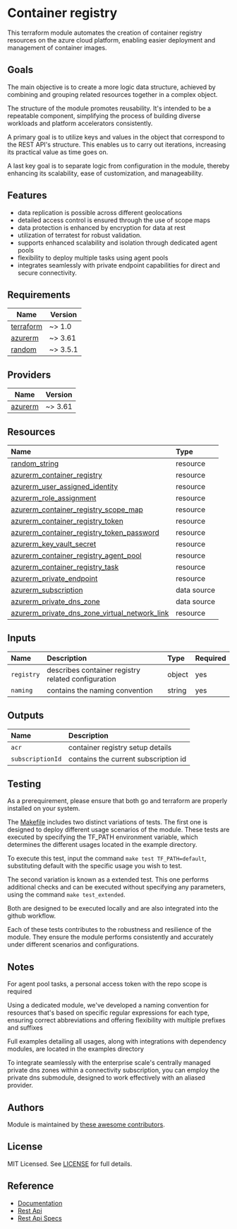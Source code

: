 # Container registry

This terraform module automates the creation of container registry resources on the azure cloud platform, enabling easier deployment and management of container images.

## Goals

The main objective is to create a more logic data structure, achieved by combining and grouping related resources together in a complex object.

The structure of the module promotes reusability. It's intended to be a repeatable component, simplifying the process of building diverse workloads and platform accelerators consistently.

A primary goal is to utilize keys and values in the object that correspond to the REST API's structure. This enables us to carry out iterations, increasing its practical value as time goes on.

A last key goal is to separate logic from configuration in the module, thereby enhancing its scalability, ease of customization, and manageability.

## Features

- data replication is possible across different geolocations
- detailed access control is ensured through the use of scope maps
- data protection is enhanced by encryption for data at rest
- utilization of terratest for robust validation.
- supports enhanced scalability and isolation through dedicated agent pools
- flexibility to deploy multiple tasks using agent pools
- integrates seamlessly with private endpoint capabilities for direct and secure connectivity.

## Requirements

| Name | Version |
|------|---------|
| <a name="requirement_terraform"></a> [terraform](#requirement\_terraform) | ~> 1.0 |
| <a name="requirement_azurerm"></a> [azurerm](#requirement\_azurerm) | ~> 3.61 |
| <a name="requirement_random"></a> [random](#requirement\_random) | ~> 3.5.1 |

## Providers

| Name | Version |
|------|---------|
| <a name="provider_azurerm"></a> [azurerm](#provider\_azurerm) | ~> 3.61 |

## Resources

| Name | Type |
| :-- | :-- |
| [random_string](https://registry.terraform.io/providers/hashicorp/random/latest/docs/resources/string) | resource |
| [azurerm_container_registry](https://registry.terraform.io/providers/hashicorp/azurerm/latest/docs/resources/container_registry) | resource |
| [azurerm_user_assigned_identity](https://registry.terraform.io/providers/hashicorp/azurerm/latest/docs/resources/user_assigned_identity) | resource |
| [azurerm_role_assignment](https://registry.terraform.io/providers/hashicorp/azurerm/latest/docs/resources/role_assignment) | resource |
| [azurerm_container_registry_scope_map](https://registry.terraform.io/providers/hashicorp/azurerm/latest/docs/resources/container_registry_scope_map) | resource |
| [azurerm_container_registry_token](https://registry.terraform.io/providers/hashicorp/azurerm/latest/docs/resources/container_registry_token) | resource |
| [azurerm_container_registry_token_password](https://registry.terraform.io/providers/hashicorp/azurerm/latest/docs/resources/container_registry_token_password) | resource |
| [azurerm_key_vault_secret](https://registry.terraform.io/providers/hashicorp/azurerm/latest/docs/resources/key_vault_secret) | resource |
| [azurerm_container_registry_agent_pool](https://registry.terraform.io/providers/hashicorp/azurerm/latest/docs/resources/container_registry_agent_pool) | resource |
| [azurerm_container_registry_task](https://registry.terraform.io/providers/hashicorp/azurerm/latest/docs/resources/container_registry_task) | resource |
| [azurerm_private_endpoint](https://registry.terraform.io/providers/hashicorp/azurerm/latest/docs/resources/private_endpoint) | resource |
| [azurerm_subscription](https://registry.terraform.io/providers/hashicorp/azurerm/latest/docs/data-sources/subscription) | data source |
| [azurerm_private_dns_zone](https://registry.terraform.io/providers/hashicorp/azurerm/latest/docs/data-sources/private_dns_zone) | data source |
| [azurerm_private_dns_zone_virtual_network_link](https://registry.terraform.io/providers/hashicorp/azurerm/latest/docs/resources/private_dns_zone_virtual_network_link) | resource |

## Inputs

| Name | Description | Type | Required |
| :-- | :-- | :-- | :-- |
| `registry` | describes container registry related configuration | object | yes |
| `naming` | contains the naming convention	| string | yes |

## Outputs

| Name | Description |
| :-- | :-- |
| `acr` | container registry setup details |
| `subscriptionId` | contains the current subscription id |

## Testing

As a prerequirement, please ensure that both go and terraform are properly installed on your system.

The [Makefile](Makefile) includes two distinct variations of tests. The first one is designed to deploy different usage scenarios of the module. These tests are executed by specifying the TF_PATH environment variable, which determines the different usages located in the example directory.

To execute this test, input the command ```make test TF_PATH=default```, substituting default with the specific usage you wish to test.

The second variation is known as a extended test. This one performs additional checks and can be executed without specifying any parameters, using the command ```make test_extended```.

Both are designed to be executed locally and are also integrated into the github workflow.

Each of these tests contributes to the robustness and resilience of the module. They ensure the module performs consistently and accurately under different scenarios and configurations.

## Notes

For agent pool tasks, a personal access token with the repo scope is required

Using a dedicated module, we've developed a naming convention for resources that's based on specific regular expressions for each type, ensuring correct abbreviations and offering flexibility with multiple prefixes and suffixes

Full examples detailing all usages, along with integrations with dependency modules, are located in the examples directory

To integrate seamlessly with the enterprise scale's centrally managed private dns zones within a connectivity subscription, you can employ the private dns submodule, designed to work effectively with an aliased provider.

## Authors

Module is maintained by [these awesome contributors](https://github.com/cloudnationhq/terraform-azure-acr/graphs/contributors).

## License

MIT Licensed. See [LICENSE](https://github.com/cloudnationhq/terraform-azure-acr/blob/main/LICENSE) for full details.

## Reference

- [Documentation](https://learn.microsoft.com/en-us/azure/container-registry/)
- [Rest Api](https://learn.microsoft.com/en-us/rest/api/containerregistry/)
- [Rest Api Specs](https://github.com/Azure/azure-rest-api-specs/tree/main/specification/containerregistry)
